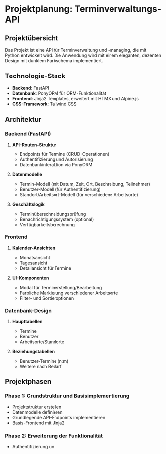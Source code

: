 # Projektplanung: Terminverwaltungs-API

## Projektübersicht
Das Projekt ist eine API für Terminverwaltung und -managing, die mit Python entwickelt wird. Die Anwendung wird mit einem eleganten, dezenten Design mit dunklem Farbschema implementiert.

## Technologie-Stack
- **Backend**: FastAPI
- **Datenbank**: PonyORM für ORM-Funktionalität
- **Frontend**: Jinja2 Templates, erweitert mit HTMX und Alpine.js
- **CSS-Framework**: Tailwind CSS

## Architektur

### Backend (FastAPI)
1. **API-Routen-Struktur**
   - Endpoints für Termine (CRUD-Operationen)
   - Authentifizierung und Autorisierung
   - Datenbankinteraktion via PonyORM

2. **Datenmodelle**
   - Termin-Modell (mit Datum, Zeit, Ort, Beschreibung, Teilnehmer)
   - Benutzer-Modell (für Authentifizierung)
   - Standort/Arbeitsort-Modell (für verschiedene Arbeitsorte)

3. **Geschäftslogik**
   - Terminüberschneidungsprüfung
   - Benachrichtigungssystem (optional)
   - Verfügbarkeitsberechnung

### Frontend
1. **Kalender-Ansichten**
   - Monatsansicht
   - Tagesansicht
   - Detailansicht für Termine

2. **UI-Komponenten**
   - Modal für Terminerstellung/Bearbeitung
   - Farbliche Markierung verschiedener Arbeitsorte
   - Filter- und Sortieroptionen

### Datenbank-Design
1. **Haupttabellen**
   - Termine
   - Benutzer
   - Arbeitsorte/Standorte

2. **Beziehungstabellen**
   - Benutzer-Termine (n:m)
   - Weitere nach Bedarf

## Projektphasen

### Phase 1: Grundstruktur und Basisimplementierung
- Projektstruktur erstellen
- Datenmodelle definieren
- Grundlegende API-Endpoints implementieren
- Basis-Frontend mit Jinja2

### Phase 2: Erweiterung der Funktionalität
- Authentifizierung un